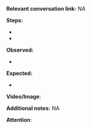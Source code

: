 **Relevant conversation link:** NA

**Steps:**

- 
- 

**Observed:** 

- 

**Expected:** 

- 

**Video/Image**:

**Additional notes:** NA

**Attention**: 
